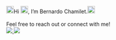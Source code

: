 <p align="left">
  <img src="https://cdn.jsdelivr.net/gh/devicons/devicon/icons/go/go-original.svg" width="20"/>Hi <img src="https://cdn.jsdelivr.net/gh/devicons/devicon/icons/postgresql/postgresql-original.svg" width="20" />, I’m Bernardo Chamilet.<img src="https://cdn.jsdelivr.net/gh/devicons/devicon/icons/docker/docker-original.svg" width="20" />  
  <br>
  <br>
  Feel free to reach out or connect with me!
  <br>
  <a href="https://www.linkedin.com/in/your-username/">
    <img src="https://img.shields.io/badge/LinkedIn-blue?style=for-the-badge&logo=linkedin&logoColor=white" />
  </a>
  <a href="mailto:your.email@example.com">
    <img src="https://img.shields.io/badge/Email-D14836?style=for-the-badge&logo=gmail&logoColor=white" />
  </a>
 </p>
